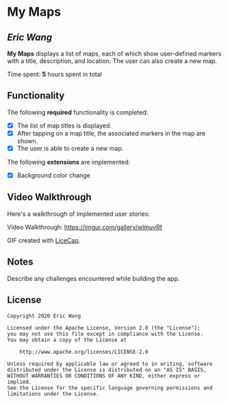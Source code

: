 # My Maps 

## *Eric Wang*

**My Maps** displays a list of maps, each of which show user-defined markers with a title, description, and location. The user can also create a new map. 

Time spent: **5** hours spent in total

## Functionality 

The following **required** functionality is completed:

* [x] The list of map titles is displayed.
* [x] After tapping on a map title, the associated markers in the map are shown.
* [x] The user is able to create a new map.

The following **extensions** are implemented:

* [x] Background color change

## Video Walkthrough

Here's a walkthrough of implemented user stories:

Video Walkthrough:
https://imgur.com/gallery/wlmuyRf

GIF created with [LiceCap](http://www.cockos.com/licecap/).

## Notes

Describe any challenges encountered while building the app.

## License

    Copyright 2020 Eric Wang

    Licensed under the Apache License, Version 2.0 (the "License");
    you may not use this file except in compliance with the License.
    You may obtain a copy of the License at

        http://www.apache.org/licenses/LICENSE-2.0

    Unless required by applicable law or agreed to in writing, software
    distributed under the License is distributed on an "AS IS" BASIS,
    WITHOUT WARRANTIES OR CONDITIONS OF ANY KIND, either express or implied.
    See the License for the specific language governing permissions and
    limitations under the License.